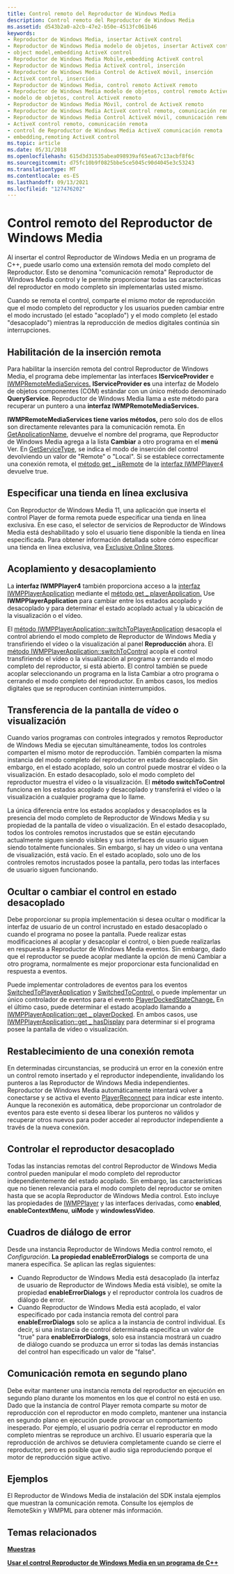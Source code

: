 ```yaml
---
title: Control remoto del Reproductor de Windows Media
description: Control remoto del Reproductor de Windows Media
ms.assetid: d543b2a0-a2cb-47e2-b50e-4513fc061b46
keywords:
- Reproductor de Windows Media, insertar ActiveX control
- Reproductor de Windows Media modelo de objetos, insertar ActiveX control
- object model,embedding ActiveX control
- Reproductor de Windows Media Mobile,embedding ActiveX control
- Reproductor de Windows Media ActiveX control, inserción
- Reproductor de Windows Media Control de ActiveX móvil, inserción
- ActiveX control, inserción
- Reproductor de Windows Media, control remoto ActiveX remoto
- Reproductor de Windows Media modelo de objetos, control remoto ActiveX control
- modelo de objetos, control ActiveX remoto
- Reproductor de Windows Media Móvil, control de ActiveX remoto
- Reproductor de Windows Media ActiveX control remoto, comunicación remota
- Reproductor de Windows Media Control ActiveX móvil, comunicación remota
- ActiveX control remoto, comunicación remota
- control de Reproductor de Windows Media ActiveX comunicación remota
- embedding,remoting ActiveX control
ms.topic: article
ms.date: 05/31/2018
ms.openlocfilehash: 615d3d31535abea098939af65ea67c13acbf8f6c
ms.sourcegitcommit: d75fc10b9f0825bbe5ce5045c90d4045e3c53243
ms.translationtype: MT
ms.contentlocale: es-ES
ms.lasthandoff: 09/13/2021
ms.locfileid: "127476202"
---
```

# <a name="remoting-the-windows-media-player-control"></a>Control remoto del Reproductor de Windows Media

Al insertar el control Reproductor de Windows Media en un programa de C++, puede usarlo como una extensión remota del modo completo del Reproductor. Esto se denomina "comunicación remota" Reproductor de Windows Media control y le permite proporcionar todas las características del reproductor en modo completo sin implementarlas usted mismo.

Cuando se remota el control, comparte el mismo motor de reproducción que el modo completo del reproductor y los usuarios pueden cambiar entre el modo incrustado (el estado "acoplado") y el modo completo (el estado "desacoplado") mientras la reproducción de medios digitales continúa sin interrupciones.

## <a name="enabling-remote-embedding"></a>Habilitación de la inserción remota

Para habilitar la inserción remota del control Reproductor de Windows Media, el programa debe implementar las interfaces **IServiceProvider** e [IWMPRemoteMediaServices.](/previous-versions/windows/desktop/api/wmp/nn-wmp-iwmpremotemediaservices) **IServiceProvider es** una interfaz de Modelo de objetos componentes (COM) estándar con un único método denominado **QueryService**. Reproductor de Windows Media llama a este método para recuperar un puntero a una **interfaz IWMPRemoteMediaServices.**

**IWMPRemoteMediaServices tiene varios métodos,** pero solo dos de ellos son directamente relevantes para la comunicación remota. En [GetApplicationName](/previous-versions/windows/desktop/api/wmp/nf-wmp-iwmpremotemediaservices-getapplicationname), devuelve el nombre del programa, que Reproductor de Windows Media agrega a la lista **Cambiar** a otro programa en el **menú** Ver. En [GetServiceType](/previous-versions/windows/desktop/api/wmp/nf-wmp-iwmpremotemediaservices-getservicetype), se indica el modo de inserción del control devolviendo un valor de "Remote" o "Local". Si se establece correctamente una conexión remota, el [método get \_ isRemote](/previous-versions/windows/desktop/api/wmp/nf-wmp-iwmpplayer4-get_isremote) de la [interfaz IWMPPlayer4](/previous-versions/windows/desktop/api/wmp/nn-wmp-iwmpplayer4) devuelve true.

## <a name="specifying-an-exclusive-online-store"></a>Especificar una tienda en línea exclusiva

Con Reproductor de Windows Media 11, una aplicación que inserta el control Player de forma remota puede especificar una tienda en línea exclusiva. En ese caso, el selector de servicios de Reproductor de Windows Media está deshabilitado y solo el usuario tiene disponible la tienda en línea especificada. Para obtener información detallada sobre cómo especificar una tienda en línea exclusiva, vea [Exclusive Online Stores](exclusive-online-stores.md).

## <a name="docking-and-undocking"></a>Acoplamiento y desacoplamiento

La **interfaz IWMPPlayer4** también proporciona acceso a la [interfaz IWMPPlayerApplication](/previous-versions/windows/desktop/api/wmp/nn-wmp-iwmpplayerapplication) mediante el [método get \_ playerApplication.](/previous-versions/windows/desktop/api/wmp/nf-wmp-iwmpplayer4-get_playerapplication) Use **IWMPPlayerApplication** para cambiar entre los estados acoplado y desacoplado y para determinar el estado acoplado actual y la ubicación de la visualización o el vídeo.

El [método IWMPPlayerApplication::switchToPlayerApplication](/previous-versions/windows/desktop/api/wmp/nf-wmp-iwmpplayerapplication-switchtoplayerapplication) desacopla el control abriendo el modo completo de Reproductor de Windows Media y transfiriendo el vídeo o la visualización al panel **Reproducción** ahora. El [método IWMPPlayerApplication::switchToControl](/previous-versions/windows/desktop/api/wmp/nf-wmp-iwmpplayerapplication-switchtocontrol) acopla el control transfiriendo el vídeo o la visualización al programa y cerrando el modo completo del reproductor, si está abierto. El control también se puede acoplar seleccionando un programa en la lista Cambiar a otro programa o cerrando el modo completo del reproductor.  En ambos casos, los medios digitales que se reproducen continúan ininterrumpidos.

## <a name="transferring-the-video-or-visualization-display"></a>Transferencia de la pantalla de vídeo o visualización

Cuando varios programas con controles integrados y remotos Reproductor de Windows Media se ejecutan simultáneamente, todos los controles comparten el mismo motor de reproducción. También comparten la misma instancia del modo completo del reproductor en estado desacoplado. Sin embargo, en el estado acoplado, solo un control puede mostrar el vídeo o la visualización. En estado desacoplado, solo el modo completo del reproductor muestra el vídeo o la visualización. El **método switchToControl** funciona en los estados acoplado y desacoplado y transferirá el vídeo o la visualización a cualquier programa que lo llame.

La única diferencia entre los estados acoplados y desacoplados es la presencia del modo completo de Reproductor de Windows Media y su propiedad de la pantalla de vídeo o visualización. En el estado desacoplado, todos los controles remotos incrustados que se están ejecutando actualmente siguen siendo visibles y sus interfaces de usuario siguen siendo totalmente funcionales. Sin embargo, si hay un vídeo o una ventana de visualización, está vacío. En el estado acoplado, solo uno de los controles remotos incrustados posee la pantalla, pero todas las interfaces de usuario siguen funcionando.

## <a name="hiding-or-changing-the-control-in-the-undocked-state"></a>Ocultar o cambiar el control en estado desacoplado

Debe proporcionar su propia implementación si desea ocultar o modificar la interfaz de usuario de un control incrustado en estado desacoplado o cuando el programa no posee la pantalla. Puede realizar estas modificaciones al acoplar y desacoplar el control, o bien puede realizarlas en respuesta a Reproductor de Windows Media eventos. Sin embargo, dado que  el reproductor se puede acoplar mediante la opción de menú Cambiar a otro programa, normalmente es mejor proporcionar esta funcionalidad en respuesta a eventos.

Puede implementar controladores de eventos para los eventos [SwitchedToPlayerApplication](/previous-versions/windows/desktop/api/wmp/nf-wmp-iwmpevents-switchedtoplayerapplication) y [SwitchedToControl,](/previous-versions/windows/desktop/api/wmp/nf-wmp-iwmpevents-switchedtocontrol) o puede implementar un único controlador de eventos para el evento [PlayerDockedStateChange.](/previous-versions/windows/desktop/api/wmp/nf-wmp-iwmpevents-playerdockedstatechange) En el último caso, puede determinar el estado acoplado llamando a [IWMPPlayerApplication::get \_ playerDocked](/previous-versions/windows/desktop/api/wmp/nf-wmp-iwmpplayerapplication-get_playerdocked). En ambos casos, use [IWMPPlayerApplication::get \_ hasDisplay](/previous-versions/windows/desktop/api/wmp/nf-wmp-iwmpplayerapplication-get_hasdisplay) para determinar si el programa posee la pantalla de vídeo o visualización.

## <a name="re-establishing-a-remote-connection"></a>Restablecimiento de una conexión remota

En determinadas circunstancias, se producirá un error en la conexión entre un control remoto insertado y el reproductor independiente, invalidando los punteros a las Reproductor de Windows Media independientes. Reproductor de Windows Media automáticamente intentará volver a conectarse y se activa el evento [PlayerReconnect](/previous-versions/windows/desktop/api/wmp/nf-wmp-iwmpevents-playerreconnect) para indicar este intento. Aunque la reconexión es automática, debe proporcionar un controlador de eventos para este evento si desea liberar los punteros no válidos y recuperar otros nuevos para poder acceder al reproductor independiente a través de la nueva conexión.

## <a name="controlling-the-undocked-player"></a>Controlar el reproductor desacoplado

Todas las instancias remotas del control Reproductor de Windows Media control pueden manipular el modo completo del reproductor independientemente del estado acoplado. Sin embargo, las características que no tienen relevancia para el modo completo del reproductor se omiten hasta que se acopla Reproductor de Windows Media control. Esto incluye las propiedades de [IWMPPlayer](/previous-versions/windows/desktop/api/wmp/nn-wmp-iwmpplayer) y las interfaces derivadas, como **enabled**, **enableContextMenu**, **uiMode** y **windowlessVideo**.

## <a name="error-dialog-boxes"></a>Cuadros de diálogo de error

Desde una instancia Reproductor de Windows Media control remoto, el *Configuración*. **La propiedad enableErrorDialogs** se comporta de una manera específica. Se aplican las reglas siguientes:

-   Cuando Reproductor de Windows Media está desacoplado (la interfaz de usuario de Reproductor de Windows Media está visible), se omite la propiedad **enableErrorDialogs** y el reproductor controla los cuadros de diálogo de error.
-   Cuando Reproductor de Windows Media está acoplado, el valor especificado por cada instancia remota del control para **enableErrorDialogs** solo se aplica a la instancia de control individual. Es decir, si una instancia de control determinada especifica un valor de "true" para **enableErrorDialogs**, solo esa instancia mostrará un cuadro de diálogo cuando se produzca un error si todas las demás instancias del control han especificado un valor de "false".

## <a name="remoting-in-the-background"></a>Comunicación remota en segundo plano

Debe evitar mantener una instancia remota del reproductor en ejecución en segundo plano durante los momentos en los que el control no está en uso. Dado que la instancia de control Player remota comparte su motor de reproducción con el reproductor en modo completo, mantener una instancia en segundo plano en ejecución puede provocar un comportamiento inesperado. Por ejemplo, el usuario podría cerrar el reproductor en modo completo mientras se reproduce un archivo. El usuario esperaría que la reproducción de archivos se detuviera completamente cuando se cierre el reproductor, pero es posible que el audio siga reproduciendo porque el motor de reproducción sigue activo.

## <a name="samples"></a>Ejemplos

El Reproductor de Windows Media de instalación del SDK instala ejemplos que muestran la comunicación remota. Consulte los ejemplos de RemoteSkin y WMPML para obtener más información.

## <a name="related-topics"></a>Temas relacionados

<dl> <dt>

[**Muestras**](samples.md)
</dt> <dt>

[**Usar el control Reproductor de Windows Media en un programa de C++**](using-the-windows-media-player-control-in-a-c---program.md)
</dt> </dl>

 

 




